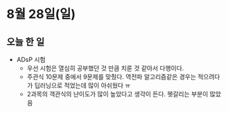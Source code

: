 # 8월 28일(일)

## 오늘 한 일

* ADsP 시험
  * 우선 시험은 열심히 공부했던 것 만큼 치룬 것 같아서 다행이다.
  * 주관식 10문제 중에서 9문제를 맞췄다. 역전파 알고리즘같은 경우는 적으려다가 딥러닝으로 적었는데 많이 아쉬웠다 ㅠ
  * 2과목의 객관식의 난이도가 많이 높았다고 생각이 든다. 헷갈리는 부분이 많았음

